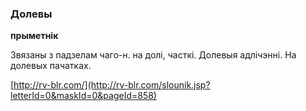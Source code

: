 ### Долевы
**прыметнік**

Звязаны з падзелам чаго-н. на долі, часткі. Долевыя адлічэнні. На долевых пачатках.

<a rel="author">[http://rv-blr.com/](http://rv-blr.com/slounik.jsp?letterId=0&maskId=0&pageId=858)</a>
